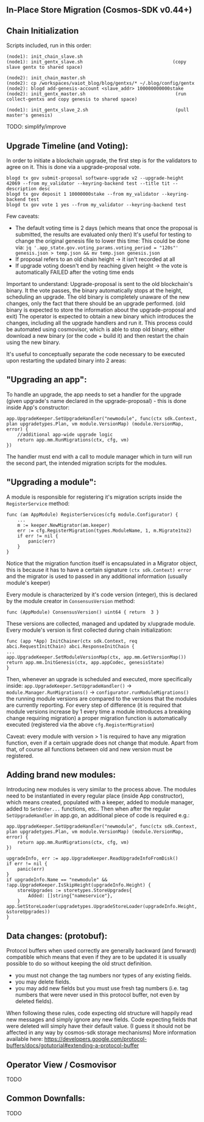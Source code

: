 ## In-Place Store Migration (Cosmos-SDK v0.44+) 

## Chain Initialization
Scripts included, run in this order:


    (node1): init_chain_slave.sh
    (node1): init_gentx_slave.sh                                 (copy slave gentx to shared space)
   
    (node2): init_chain_master.sh
    (node2): cp /workspaces/vaiot_blog/blog/gentxs/* ~/.blog/config/gentx
    (node2): blogd add-genesis-account <slave_addr> 100000000000stake
    (node2): init_gentx_master.sh                                 (run collect-gentxs and copy genesis to shared space)

    (node1): init_gentx_slave_2.sh                                (pull master's genesis)

TODO: simplify/improve


## Upgrade Timeline (and Voting):

In order to initiate a blockchain upgrade, the first step is for the validators to agree on it. This is done via a upgrade-proposal vote. 

    blogd tx gov submit-proposal software-upgrade v2 --upgrade-height 42069 --from my_validator --keyring-backend test --title tit --description desc 
    blogd tx gov deposit 1 10000000stake --from my_validator --keyring-backend test 
    blogd tx gov vote 1 yes --from my_validator --keyring-backend test

Few caveats:

 - The default voting time is 2 days (which means that once the proposal is submitted, the results are evaluated only then)
It's useful for testing to change the original genesis file to lower this time:
This could be done via:
`jq '.app_state.gov.voting_params.voting_period = "120s"' genesis.json > temp.json && mv temp.json genesis.json`
 - If proposal refers to an old chain height -> it isn't recorded at all
 - If upgrade voting doesn't end by reaching given height -> the vote is
   automatically FAILED after the voting time ends

Important to understand: 
Upgrade-proposal is sent to the old blockchain's binary. It the vote passes, the binary automatically stops at the height, scheduling an upgrade. The old binary is completely unaware of the new changes, only the fact that there should be an upgrade performed. (old binary is expected to store the information about the upgrade-proposal and exit) 
The operator is expected to obtain a new binary which introduces the changes, including all the upgrade handlers and run it.
This process could be automated using cosmovisor, which is able to stop old binary, either download a new binary (or the code + build it) and then restart the chain using the new binary.

It's useful to conceptually separate the code necessary to be executed upon restarting the updated binary into 2 areas:

## "Upgrading an app":

To handle an upgrade, the app needs to set a handler for the upgrade (given upgrade's name declared in the upgrade-proposal) - this is done inside App's constructor:

    app.UpgradeKeeper.SetUpgradeHandler("newmodule", func(ctx sdk.Context, plan upgradetypes.Plan, vm module.VersionMap) (module.VersionMap, error) { 
	    //additional app-wide upgrade logic 
	    return app.mm.RunMigrations(ctx, cfg, vm)
    })

The handler must end with a call to module manager which in turn will run the second part, the intended migration scripts for the modules.

## "Upgrading a module":

A module is responsible for registering it's migration scripts inside the `RegisterService` method:

    func (am AppModule) RegisterServices(cfg module.Configurator) {
	    ...
	    m := keeper.NewMigrator(am.keeper)
	    err := cfg.RegisterMigration(types.ModuleName, 1, m.Migrate1to2)
	    if err != nil {
		    panic(err)
	    }
	}
Notice that the migration function itself is encapsulated in a Migrator object, this is because it has to have a certain signature `(ctx sdk.Context) error` and the migrator is used to passed in any additional information  (usually module's keeper)

Every module is characterized by it's code version (integer), this is declared by the module creator in `ConsensusVersion` method:

    func (AppModule) ConsensusVersion() uint64 { return  3 }
    
These versions are collected, managed and updated by x/upgrade module. 
Every module's version is first collected during chain initialization:

    func (app *App) InitChainer(ctx sdk.Context, req abci.RequestInitChain) abci.ResponseInitChain {
    ...
    app.UpgradeKeeper.SetModuleVersionMap(ctx, app.mm.GetVersionMap())
    return app.mm.InitGenesis(ctx, app.appCodec, genesisState)
    }

Then, whenever an upgrade is scheduled and executed, more specifically inside:
`app.UpgradeKeeper.SetUpgradeHandler()` -> `module.Manager.RunMigrations()` -> `configurator.runModuleMigrations()` 
the running module versions are compared to the versions that the modules are currently reporting. For every step of difference (it is required that module versions increase by 1 every time a module introduces a breaking change requiring migration) a proper migration function is automatically executed (registered via the above `cfg.RegisterMigration`)

Caveat: every module with version > 1 is required to have any migration function, even if a certain upgrade does not change that module. Apart from that, of course all functions between old and new version must be registered.

## Adding brand new modules:

Introducing new modules is very similar to the process above. The modules need to be instantiated in every regular place (inside App constructor), which means created, populated with a keeper, added to module manager, added to `SetOrder...` functions, etc.. Then when after the regular `SetUpgradeHandler` in app.go, an additional piece of code is required e.g.:
    
    app.UpgradeKeeper.SetUpgradeHandler("newmodule", func(ctx sdk.Context, plan upgradetypes.Plan, vm module.VersionMap) (module.VersionMap, error) {
	    return app.mm.RunMigrations(ctx, cfg, vm)
    })
 
    upgradeInfo, err := app.UpgradeKeeper.ReadUpgradeInfoFromDisk() 
	if err != nil {
		panic(err)
    } 
    if upgradeInfo.Name == "newmodule" && !app.UpgradeKeeper.IsSkipHeight(upgradeInfo.Height) {
	    storeUpgrades := storetypes.StoreUpgrades{
		    Added: []string{"nameservice"},
	    }
    app.SetStoreLoader(upgradetypes.UpgradeStoreLoader(upgradeInfo.Height, &storeUpgrades))
    }

## Data changes: (protobuf):

Protocol buffers when used correctly are generally backward (and forward) compatible which means that even if they are to be updated it is usually possible to do so without keeping the old struct definition. 
-   you must not change the tag numbers nor types of any existing fields.
-   you may delete fields.
-   you may add new fields but you must use fresh tag numbers (i.e. tag numbers that were never used in this protocol buffer, not even by deleted fields).

When following these rules, code expecting old structure will happily read new messages and simply ignore any new fields. Code expecting fields that were deleted will simply have their default value. (I guess it should not be affected in any way by cosmos-sdk storage mechanisms)
More information available here: https://developers.google.com/protocol-buffers/docs/gotutorial#extending-a-protocol-buffer


## Operator View / Cosmovisor
TODO

## Common Downfalls:
TODO



